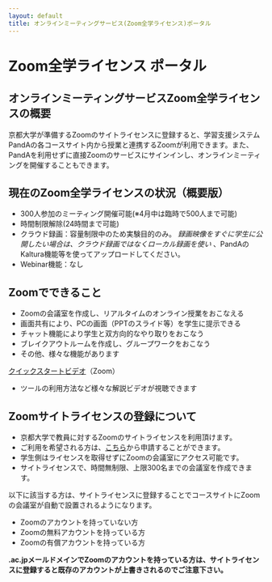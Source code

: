 ```yaml
---
layout: default
title: オンラインミーティングサービス(Zoom全学ライセンス)ポータル 
---
```

# Zoom全学ライセンス ポータル 
## オンラインミーティングサービスZoom全学ライセンスの概要

京都大学が準備するZoomのサイトライセンスに登録すると、学習支援システムPandAの各コースサイト内から授業と連携するZoomが利用できます。また、PandAを利用せずに直接Zoomのサービスにサインインし、オンラインミーティングを開催することもできます。

## 現在のZoom全学ライセンスの状況（概要版）
- 300人参加のミーティング開催可能(※4月中は臨時で500人まで可能)
- 時間制限解除(24時間まで可能)
- クラウド録画：容量制限中のため実験目的のみ。 *録画映像をすぐに学生に公開したい場合は、クラウド録画ではなくローカル録画を使い* 、PandAのKaltura機能等を使ってアップロードしてください。
- Webinar機能：なし

<!-- その他詳細なオプションについては以下 -->

## Zoomでできること
- Zoomの会議室を作成し、リアルタイムのオンライン授業をおこなえる
- 画面共有により、PCの画面（PPTのスライド等）を学生に提示できる
- チャット機能により学生と双方向的なやり取りをおこなう
- ブレイクアウトルームを作成し、グループワークをおこなう
- その他、様々な機能があります

[クイックスタートビデオ](https://www.youtube.com/playlist?list=PLKpRxBfeD1kHaJpuWa-DKjWykMedlLZ0x)（Zoom）
- ツールの利用方法など様々な解説ビデオが視聴できます

## Zoomサイトライセンスの登録について

- 京都大学で教員に対するZoomのサイトライセンスを利用頂けます。
- ご利用を希望される方は、[こちら](https://kubar.rd.iimc.kyoto-u.ac.jp/zoom/)から申請することができます。
- 学生側はライセンスを取得せずにZoomの会議室にアクセス可能です。
- サイトライセンスで、時間無制限、上限300名までの会議室を作成できます。

以下に該当する方は、サイトライセンスに登録することでコースサイトにZoomの会議室が自動で設置されるようになります。
- Zoomのアカウントを持っていない方
- Zoomの無料アカウントを持っている方
- Zoomの有償アカウントを持っている方

**.ac.jpメールドメインでZoomのアカウントを持っている方は、サイトライセンスに登録すると既存のアカウントが上書きされるのでご注意下さい。**

<!--サイトライセンスの登録方法は、詳細が確定次第、掲載します。-->

<!--
- 無料のアカウントは1会議あたり40分の時間制限があります。
- 現在、教育機関に対して1会議あたり上限300名、時間制限なしで無料アカウントを作成できます（4/30まで）
-->


```python

```
